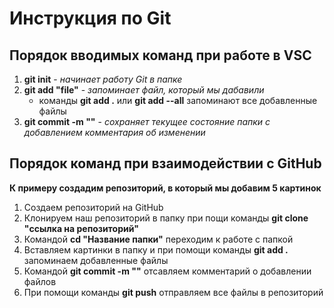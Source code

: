 # Инструкция по Git

## Порядок вводимых команд при работе в VSC

1. **git init** - *начинает работу Git в папке*
2. **git add "file"** - *запоминает файл, который мы дабавили*
    * команды **git add .** или **git add --all** запоминают все добавленные файлы
3. **git commit -m ""** - *сохраняет текущее состояние папки с добавлением комментария об изменении*     

## Порядок команд при взаимодействии с GitHub
**К примеру создадим репозиторий, в который мы добавим 5 картинок** 

1. Создаем репозиторий на GitHub
2. Клонируем наш репозиторий в папку при пощи команды **git clone "ссылка на репозиторий"**
3. Командой **cd "Название папки"** переходим к работе с папкой
4. Вставляем картинки в папку и при помощи команды **git add .** запоминаем добавленные файлы
5. Командой **git commit -m ""** отсавляем комментарий о добавлении файлов
6. При помощи команды **git push** отправляем все файлы в репозиторий